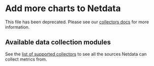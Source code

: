 <!--
title: "Add more charts to Netdata"
custom_edit_url: https://github.com/netdata/netdata/edit/master/docs/Add-more-charts-to-netdata.md
-->

# Add more charts to Netdata

This file has been deprecated. Please see our [collectors docs](https://github.com/netdata/netdata/blob/master/collectors/README.md) for more information. 

## Available data collection modules

See the [list of supported collectors](https://github.com/netdata/netdata/blob/master/collectors/COLLECTORS.md) to see all the sources Netdata can collect metrics
from.
